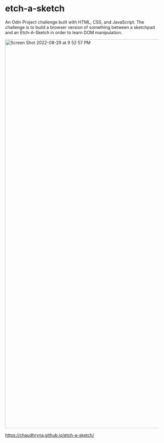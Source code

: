 # etch-a-sketch

An Odin Project challenge built with HTML, CSS, and JavaScript.  The challenge is to build a browser version of something between a sketchpad and an Etch-A-Sketch in order to learn DOM manipulation.

<img width="1271" alt="Screen Shot 2022-08-29 at 9 52 57 PM" src="https://user-images.githubusercontent.com/19597150/187254597-1b1003fb-3346-4114-9442-2fbdc594c666.png">

https://chaudhryna.github.io/etch-a-sketch/
